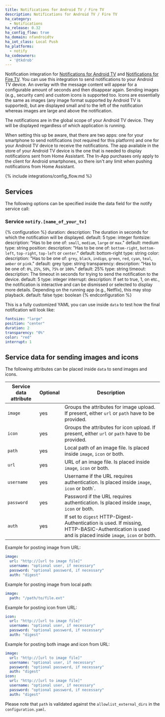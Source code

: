 ```yaml
---
title: Notifications for Android TV / Fire TV
description: Notifications for Android TV / Fire TV
ha_category:
  - Notifications
ha_release: 0.32
ha_config_flow: true
ha_domain: nfandroidtv
ha_iot_class: Local Push
ha_platforms:
  - notify
ha_codeowners:
  - '@tkdrob'
---
```


Notification integration for [Notifications for Android TV](https://play.google.com/store/apps/details?id=de.cyberdream.androidtv.notifications.google) and [Notifications for Fire TV](https://www.amazon.com/Christian-Fees-Notifications-for-Fire/dp/B00OESCXEK). You can use this integration to send notifications to your Android TV device. An overlay with the message content will appear for a configurable amount of seconds and then disappear again. Sending images (e.g., security cam) and custom icons is supported too. Icons are essentially the same as images (any image format supported by Android TV is supported), but are displayed small and to the left of the notification whereas images are large and above the notification.

The notifications are in the global scope of your Android TV device. They will be displayed regardless of which application is running.

When setting this up be aware, that there are two apps: one for your smartphone to send notifications (not required for this platform) and one for your Android TV device to receive the notifications. The app available in the store of your Android TV device is the one that is needed to display notifications sent from Home Assistant. The In-App purchases only apply to the client for Android smartphones, so there isn't any limit when pushing notifications from Home Assistant.

{% include integrations/config_flow.md %}

## Services

The following options can be specified inside the data field for the notify service call:

### Service `notify.[name_of_your_tv]`

{% configuration %}
duration:
  description: The duration in seconds for which the notification will be displayed.
  default: 5
  type: integer
fontsize:
  description: "Has to be one of: `small`, `medium`, `large` or `max`."
  default: medium
  type: string
position:
  description: "Has to be one of: `bottom-right`, `bottom-left`, `top-right`, `top-left` or `center`."
  default: bottom-right
  type: string
color:
  description: "Has to be one of: `grey`, `black`, `indigo`, `green`, `red`, `cyan`, `teal`, `amber` or `pink`."
  default: grey
  type: string
transparency:
  description: "Has to be one of: `0%`, `25%`, `50%`, `75%` or `100%`."
  default: 25%
  type: string
timeout:
  description: The timeout in seconds for trying to send the notification to the device.
  default: 5
  type: integer
interrupt:
  description: If set to true, 1, on etc., the notification is interactive and can be dismissed or selected to display more details. Depending on the running app (e.g., Netflix), this may stop playback.
  default: false
  type: boolean
{% endconfiguration %}

This is a fully customized YAML you can use inside `data` to test how the final notification will look like:

```yaml
fontsize: "large"
position: "center"
duration: 2
transparency: "0%"
color: "red"
interrupt: 1
```

## Service data for sending images and icons

The following attributes can be placed inside `data` to send images and icons.

| Service data attribute | Optional | Description |
| ---------------------- | -------- | ----------- |
| `image`                 |      yes | Groups the attributes for image upload. If present, either `url` or `path` have to be provided.
| `icon`                 |      yes | Groups the attributes for icon upload. If present, either `url` or `path` have to be provided.
| `path`                |      yes | Local path of an image file. Is placed inside `image`, `icon` or both.
| `url`                  |      yes | URL of an image file. Is placed inside `image`, `icon` or both.
| `username`             |      yes | Username if the URL requires authentication. Is placed inside `image`, `icon` or both`.
| `password`             |      yes | Password if the URL requires authentication. Is placed inside `image`, `icon` or both.
| `auth`                 |      yes | If set to `digest` HTTP-Digest-Authentication is used. If missing, HTTP-BASIC-Authentication is used and is placed inside `image`, `icon` or both.

Example for posting image from URL:

```yaml
image:
  url: "http://[url to image file]"
  username: "optional user, if necessary"
  password: "optional password, if necessary"
  auth: "digest"
```

Example for posting image from local path:

```yaml
image:
  path: "/path/to/file.ext"
```

Example for posting icon from URL:

```yaml
icon:
  url: "http://[url to image file]"
  username: "optional user, if necessary"
  password: "optional password, if necessary"
  auth: "digest"
```

Example for posting both image and icon from URL:

```yaml
image:
  url: "http://[url to image file]"
  username: "optional user, if necessary"
  password: "optional password, if necessary"
  auth: "digest"
icon:
  url: "http://[url to image file]"
  username: "optional user, if necessary"
  password: "optional password, if necessary"
  auth: "digest"
```

Please note that `path` is validated against the `allowlist_external_dirs` in the `configuration.yaml`.
